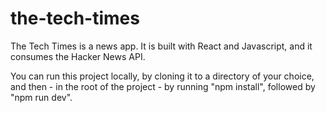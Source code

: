 # the-tech-times

The Tech Times is a news app. It is built with React and Javascript, and it consumes the Hacker News API. 

You can run this project locally, by cloning it to a directory of your choice, and then - in the root of the project - by running "npm install", followed by "npm run dev". 

